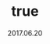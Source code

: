 ---
wip: "True"
id: "17836"
title:
  de: "Vergilbte Gazellenleder-Karte"
  en: "Timeworn Gazelleskin Map"
  fr: "Vieille carte en peau de gazelle"
  ja: "古ぼけた地図G10"
  cn: "陈旧的瞪羚革地图"
  ko: "10등급 오래된 지도"
layout: treasuremap
page_type: guide
categories: "treasuremap"
instanceType: "treasuremap"
date: "2017.06.20"
patchNumber: "4.0"
patchName: "Stormblood"
expac: "sb"
image: "/assets/img/content/klassen/Chocobo.webp"
terms:
    - term: "TreasureMaps"
    - term: "Stormblood"
sortid: 13
order: 13
plvl: 70
slug: "vergilbte_gazellenleder_karte"
maxpartysize: 8
treasuredungeons:
  - name: "the Lost Canals of Uznair"
  - name: "the Shifting Altars of Uznair"
zones:
  - zonename: "The Fringes"
    fullimage: "/assets/img/TreasureMaps/Vergilbte Gazellenleder-Karte/Abanisches Grenzland/Abanisches Grenzland.webp"
    subimage:
      - "/assets/img/TreasureMaps/Vergilbte Gazellenleder-Karte/Abanisches Grenzland/A.webp"
      - "/assets/img/TreasureMaps/Vergilbte Gazellenleder-Karte/Abanisches Grenzland/B.webp"
      - "/assets/img/TreasureMaps/Vergilbte Gazellenleder-Karte/Abanisches Grenzland/C.webp"
      - "/assets/img/TreasureMaps/Vergilbte Gazellenleder-Karte/Abanisches Grenzland/D.webp"
      - "/assets/img/TreasureMaps/Vergilbte Gazellenleder-Karte/Abanisches Grenzland/E.webp"
      - "/assets/img/TreasureMaps/Vergilbte Gazellenleder-Karte/Abanisches Grenzland/F.webp"
      - "/assets/img/TreasureMaps/Vergilbte Gazellenleder-Karte/Abanisches Grenzland/G.webp"
      - "/assets/img/TreasureMaps/Vergilbte Gazellenleder-Karte/Abanisches Grenzland/H.webp"
  - zonename: "The Peaks"
    fullimage: "/assets/img/TreasureMaps/Vergilbte Gazellenleder-Karte/Die Zinnen/Die Zinnen.webp"
    subimage:
      - "/assets/img/TreasureMaps/Vergilbte Gazellenleder-Karte/Die Zinnen/A.webp"
      - "/assets/img/TreasureMaps/Vergilbte Gazellenleder-Karte/Die Zinnen/B.webp"
      - "/assets/img/TreasureMaps/Vergilbte Gazellenleder-Karte/Die Zinnen/C.webp"
      - "/assets/img/TreasureMaps/Vergilbte Gazellenleder-Karte/Die Zinnen/D.webp"
      - "/assets/img/TreasureMaps/Vergilbte Gazellenleder-Karte/Die Zinnen/E.webp"
      - "/assets/img/TreasureMaps/Vergilbte Gazellenleder-Karte/Die Zinnen/F.webp"
      - "/assets/img/TreasureMaps/Vergilbte Gazellenleder-Karte/Die Zinnen/G.webp"
      - "/assets/img/TreasureMaps/Vergilbte Gazellenleder-Karte/Die Zinnen/H.webp"
  - zonename: "The Lochs"
    fullimage: "/assets/img/TreasureMaps/Vergilbte Gazellenleder-Karte/Das Fenn/Das Fenn.webp"
    subimage:
      - "/assets/img/TreasureMaps/Vergilbte Gazellenleder-Karte/Das Fenn/A.webp"
      - "/assets/img/TreasureMaps/Vergilbte Gazellenleder-Karte/Das Fenn/B.webp"
      - "/assets/img/TreasureMaps/Vergilbte Gazellenleder-Karte/Das Fenn/C.webp"
      - "/assets/img/TreasureMaps/Vergilbte Gazellenleder-Karte/Das Fenn/D.webp"
      - "/assets/img/TreasureMaps/Vergilbte Gazellenleder-Karte/Das Fenn/E.webp"
      - "/assets/img/TreasureMaps/Vergilbte Gazellenleder-Karte/Das Fenn/F.webp"
      - "/assets/img/TreasureMaps/Vergilbte Gazellenleder-Karte/Das Fenn/G.webp"
      - "/assets/img/TreasureMaps/Vergilbte Gazellenleder-Karte/Das Fenn/H.webp"
  - zonename: "The Ruby Sea"
    fullimage: "/assets/img/TreasureMaps/Vergilbte Gazellenleder-Karte/Rubinsee/Rubinsee.webp"
    subimage:
      - "/assets/img/TreasureMaps/Vergilbte Gazellenleder-Karte/Rubinsee/A.webp"
      - "/assets/img/TreasureMaps/Vergilbte Gazellenleder-Karte/Rubinsee/B.webp"
      - "/assets/img/TreasureMaps/Vergilbte Gazellenleder-Karte/Rubinsee/C.webp"
      - "/assets/img/TreasureMaps/Vergilbte Gazellenleder-Karte/Rubinsee/D.webp"
      - "/assets/img/TreasureMaps/Vergilbte Gazellenleder-Karte/Rubinsee/E.webp"
      - "/assets/img/TreasureMaps/Vergilbte Gazellenleder-Karte/Rubinsee/F.webp"
      - "/assets/img/TreasureMaps/Vergilbte Gazellenleder-Karte/Rubinsee/G.webp"
      - "/assets/img/TreasureMaps/Vergilbte Gazellenleder-Karte/Rubinsee/H.webp"
  - zonename: "Yanxia"
    fullimage: "/assets/img/TreasureMaps/Vergilbte Gazellenleder-Karte/Yanxia/Yanxia.webp"
    subimage:
      - "/assets/img/TreasureMaps/Vergilbte Gazellenleder-Karte/Yanxia/A.webp"
      - "/assets/img/TreasureMaps/Vergilbte Gazellenleder-Karte/Yanxia/B.webp"
      - "/assets/img/TreasureMaps/Vergilbte Gazellenleder-Karte/Yanxia/C.webp"
      - "/assets/img/TreasureMaps/Vergilbte Gazellenleder-Karte/Yanxia/D.webp"
      - "/assets/img/TreasureMaps/Vergilbte Gazellenleder-Karte/Yanxia/E.webp"
      - "/assets/img/TreasureMaps/Vergilbte Gazellenleder-Karte/Yanxia/F.webp"
      - "/assets/img/TreasureMaps/Vergilbte Gazellenleder-Karte/Yanxia/G.webp"
      - "/assets/img/TreasureMaps/Vergilbte Gazellenleder-Karte/Yanxia/H.webp"
  - zonename: "The Azim Steppe"
    fullimage: "/assets/img/TreasureMaps/Vergilbte Gazellenleder-Karte/Azim-Steppe/Azim-Steppe.webp"
    subimage:
      - "/assets/img/TreasureMaps/Vergilbte Gazellenleder-Karte/Azim-Steppe/A.webp"
      - "/assets/img/TreasureMaps/Vergilbte Gazellenleder-Karte/Azim-Steppe/B.webp"
      - "/assets/img/TreasureMaps/Vergilbte Gazellenleder-Karte/Azim-Steppe/C.webp"
      - "/assets/img/TreasureMaps/Vergilbte Gazellenleder-Karte/Azim-Steppe/D.webp"
      - "/assets/img/TreasureMaps/Vergilbte Gazellenleder-Karte/Azim-Steppe/E.webp"
      - "/assets/img/TreasureMaps/Vergilbte Gazellenleder-Karte/Azim-Steppe/F.webp"
      - "/assets/img/TreasureMaps/Vergilbte Gazellenleder-Karte/Azim-Steppe/G.webp"
      - "/assets/img/TreasureMaps/Vergilbte Gazellenleder-Karte/Azim-Steppe/H.webp"
---